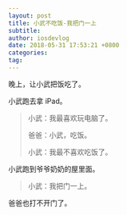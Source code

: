 ```yaml
---
layout: post
title: 小武不吃饭-我把门一上
subtitle: 
author: iosdevlog
date: 2018-05-31 17:53:21 +0800
categories: 
tag: 
---
```


晚上，让小武把饭吃了。

小武跑去拿 iPad。

> 小武：我最喜欢玩电脑了。
>
> 爸爸：小武，吃饭。
> 
> 小武：我最不喜欢吃饭了。

小武跑到爷爷奶奶的屋里面。

> 小武：我把门一上。

爸爸也打不开门了。
